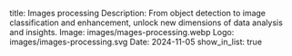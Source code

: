 title: Images processing
Description: From object detection to image classification and enhancement, unlock new dimensions of data analysis and insights.
Image: images/mages-processing.webp
Logo: images/images-processing.svg
Date: 2024-11-05
show_in_list: true